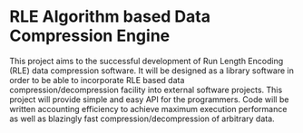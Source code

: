 # RLE Algorithm based Data Compression Engine
This project aims to the successful development of Run Length Encoding (RLE) data compression software. It will be designed as a library software in order to be able to incorporate RLE based data compression/decompression facility into external software projects. This project will provide simple and easy API for the programmers. Code will be written accounting efficiency to achieve maximum execution performance as well as blazingly fast compression/decompression of arbitrary data.
